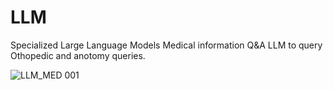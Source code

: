 # LLM
Specialized Large Language Models
Medical information Q&A LLM to query Othopedic and anotomy queries.


![‎LLM_MED ‎001](https://github.com/madhekar/LLM/assets/5007920/2432af1f-6a86-4a66-95eb-bd6d549f5e1c)
